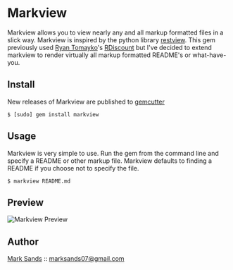 Markview
========

Markview allows you to view nearly any and all markup formatted files in a slick way. Markview is
inspired by the python library [restview](http://mg.pov.lt/restview/). This gem previously used 
[Ryan Tomayko](http://github.com/rtomayko)'s [RDiscount](http://github.com/rtomayko/rdiscount) but 
I've decided to extend markview to render virtually all markup formatted README's or what-have-you.

Install
-------

New releases of Markview are published to [gemcutter](http://gemcutter.org/gems/markview)

	$ [sudo] gem install markview

Usage
-----

Markview is very simple to use. Run the gem from the command line and specify
a README or other markup file. Markview defaults to finding a README if you choose not to
specify the file.

	$ markview README.md
	
Preview
-------

![Markview Preview](http://img.skitch.com/20100225-gt6h7nqqt281hhx4d1qstu7cqm.png)
	
Author
------

[Mark Sands](http://github.com/marksands) :: marksands07@gmail.com